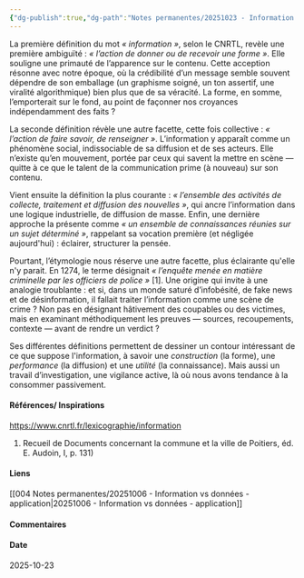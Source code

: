 ```yaml
---
{"dg-publish":true,"dg-path":"Notes permanentes/20251023 - Information - définition - éthymologie.md","permalink":"/notes-permanentes/20251023-information-definition-ethymologie/","dgPassFrontmatter":true}
---
```


La première définition du mot _« information »_, selon le CNRTL, revèle une première ambiguïté : _« l’action de donner ou de recevoir une forme »_. Elle souligne une primauté de l’apparence sur le contenu. Cette acception résonne avec notre époque, où la crédibilité d’un message semble souvent dépendre de son emballage (un graphisme soigné, un ton assertif, une viralité algorithmique) bien plus que de sa véracité. La forme, en somme, l’emporterait sur le fond, au point de façonner nos croyances indépendamment des faits ?

La seconde définition révèle une autre facette, cette fois collective : _« l’action de faire savoir, de renseigner »_. L’information y apparaît comme un phénomène social, indissociable de sa diffusion et de ses acteurs. Elle n’existe qu’en mouvement, portée par ceux qui savent la mettre en scène — quitte à ce que le talent de la communication prime (à nouveau) sur son contenu.

Vient ensuite la définition la plus courante : _« l’ensemble des activités de collecte, traitement et diffusion des nouvelles »_, qui ancre l’information dans une logique industrielle, de diffusion de masse. Enfin, une dernière approche la présente comme _« un ensemble de connaissances réunies sur un sujet déterminé »_, rappelant sa vocation première (et négligée aujourd'hui) : éclairer, structurer la pensée.

Pourtant, l’étymologie nous réserve une autre facette, plus éclairante qu'elle n'y parait. En 1274, le terme désignait _« l’enquête menée en matière criminelle par les officiers de police »_ [1]. Une origine qui invite à une analogie troublante : et si, dans un monde saturé d’infobésité, de fake news et de désinformation, il fallait traiter l’information comme une scène de crime ? Non pas en désignant hâtivement des coupables ou des victimes, mais en examinant méthodiquement les preuves — sources, recoupements, contexte — avant de rendre un verdict ?

Ses différentes définitions permettent de dessiner un contour intéressant de ce que suppose l'information, à savoir une _construction_ (la forme), une _performance_ (la diffusion) et une _utilité_ (la connaissance). 
Mais aussi un travail d’investigation, une vigilance active, là où nous avons tendance à la consommer passivement.

#### Références/ Inspirations
https://www.cnrtl.fr/lexicographie/information
1. Recueil de Documents concernant la commune et la ville de Poitiers, éd. E. Audoin, I, p. 131)
#### Liens
[[004 Notes permanentes/20251006 - Information vs données - application\|20251006 - Information vs données - application]]


#### Commentaires



#### Date
2025-10-23

